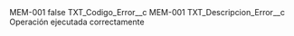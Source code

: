 <?xml version="1.0" encoding="UTF-8"?>
<CustomMetadata xmlns="http://soap.sforce.com/2006/04/metadata" xmlns:xsi="http://www.w3.org/2001/XMLSchema-instance" xmlns:xsd="http://www.w3.org/2001/XMLSchema">
    <label>MEM-001</label>
    <protected>false</protected>
    <values>
        <field>TXT_Codigo_Error__c</field>
        <value xsi:type="xsd:string">MEM-001</value>
    </values>
    <values>
        <field>TXT_Descripcion_Error__c</field>
        <value xsi:type="xsd:string">Operación ejecutada correctamente</value>
    </values>
</CustomMetadata>
